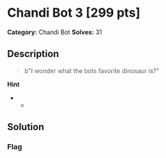 # Chandi Bot 3 [299 pts]

**Category:** Chandi Bot
**Solves:** 31

## Description
>b"I wonder what the bots favorite dinosaur is?"

**Hint**
* -

## Solution

### Flag

